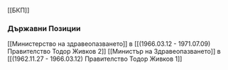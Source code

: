 [[БКП]]

### Държавни Позиции
[[Министерство на здравеопазването]] в [[(1966.03.12 - 1971.07.09) Правителство Тодор Живков 2]]
[[Министър на Здравеопазването]] в [[(1962.11.27 - 1966.03.12) Правителство Тодор Живков 1]]